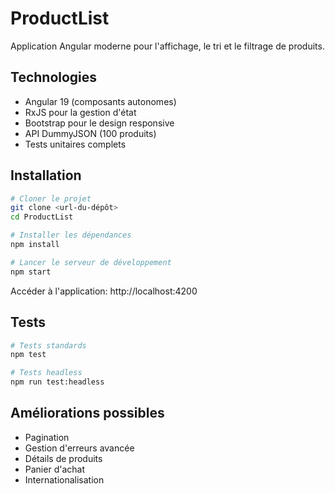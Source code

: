 # ProductList

Application Angular moderne pour l'affichage, le tri et le filtrage de produits.

## Technologies

- Angular 19 (composants autonomes)
- RxJS pour la gestion d'état
- Bootstrap pour le design responsive
- API DummyJSON (100 produits)
- Tests unitaires complets

## Installation

```bash
# Cloner le projet
git clone <url-du-dépôt>
cd ProductList

# Installer les dépendances
npm install

# Lancer le serveur de développement
npm start
```

Accéder à l'application: http://localhost:4200

## Tests

```bash
# Tests standards
npm test

# Tests headless
npm run test:headless
```

## Améliorations possibles

- Pagination
- Gestion d'erreurs avancée
- Détails de produits
- Panier d'achat
- Internationalisation

